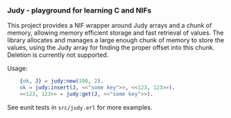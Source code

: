 ### Judy - playground for learning C and NIFs

This project provides a NIF wrapper around Judy arrays and a chunk of
memory, allowing memory efficient storage and fast retrieval of
values. The library allocates and manages a large enough chunk of
memory to store the values, using the Judy array for finding the
proper offset into this chunk. Deletion is currently not supported.


Usage:
```erlang
    {ok, J} = judy:new(100, 2).
    ok = judy:insert(J, <<"some key">>, <<123, 123>>).
    <<123, 123>> = judy:get(J, <<"some key">>).

```

See eunit tests in `src/judy.erl` for more examples.

